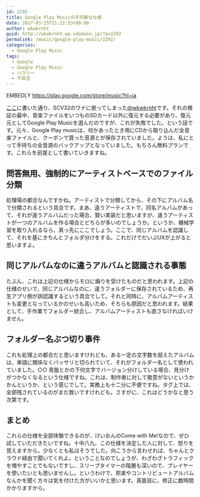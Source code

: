 ```yaml
---
id: 2292
title: Google Play Musicの不可解な仕様
date: 2017-03-25T21:22:53+09:00
author: wkwkrnht
guid: http://wkwkrnht.wp.xdomain.jp/?p=2292
permalink: /music/google-play-music/2292/
categories:
  - Google Play Music
tags:
  - Google
  - Google Play Music
  - ハウツー
  - 不具合
---
```

EMBEDLY https://play.google.com/store/music?hl=ja

<a href="/" title="ここ" target="_blank" rel="noopener">ここ</a>に書いた通り、SCV32のワナに嵌ってしまった<a href="http://twitter.com/wkwkrnht" target="_blank" rel="noopener nofollow">@wkwkrnht</a>です。それの検証の最中、音楽ファイルをいつものSDカード以外に復元する必要があり、復元元としてGoogle Play Musicを選んだのですが、これが失敗でした。という話です。元々、Google Play musicは、何かあったとき用にCDから取り込んだ全音楽ファイルと、クーポンで買った音源とが保存されていました。ようは、私にとって手持ちの全音源のバックアップとなっていました。もちろん無料プランです。これらを前提として書いていきますね。

## 問答無用、強制的にアーティストベースでのファイル分類

処理場の都合なんですかね。アーティストで分類してから、その下にアルバム名で分類されるという具合です。まあ、違うアーティストで、同名アルバムがあって、それが違うアルバムだった場合、賢い実装だと思いますが、違うアーティストが一つのアルバムを作る場合とどちらが多いのでしょうか。というか、機械学習を取り入れるなら、真っ先にここでしょう。ここで、同じアルバムを認識して、それを基にきちんとフォルダ分けをする。これだけでだいぶUXが上がると思いますよ。

## 同じアルバムなのに違うアルバムと認識される事態

たぶん、これは上記の仕様からモロに煽りを受けたものだと思われます。上記の仕様のせいで、同じアルバムなのに、違うフォルダーに保存されているため、再生アプリ側が誤認識するという具合でして。それと同時に、アルバムアーティストも変更となっているかのせいも高いため、そちらも原因だと思われます。結果として、手作業でフォルダー統合し、アルバムアーティストも直さなければいけません。

## フォルダー名ぶつ切り事件

これも処理上の都合だと思いますけれども、ある一定の文字数を超えたアルバムは、単語に関係なくバッサリと切られていて、それがフォルダー名として使われていました。○○ 青盤とかの下何文字でバージョン分けしている場合、見分けがつかなくなるという仕様ですね。これは、制作者に対して敬意がないというかかんというか、という感じでして。実務上も十二分に不便ですね。タグ上では、全部残されているのがまだ救いですけれども。さすがに、これはどうかなと思う次第です。

## まとめ

これらの仕様を全部体験できるのが、けいおんのCome with Me!なので、ぜひ試していただきたいですね。十中八九、この仕様を決定した人に対して、怒りを覚えますから。少なくとも私はそうでした。向こうから言わせれば、ちゃんとクラウド経由で聞いてくれよ。ということなのでしょうが、わざわざトラフィックを増やすことでもないですし、スリープタイマーの階層も深いので、プレイヤーを使いたいとも思いませんし。というわけで、邦楽やコントリビュートアルバムなんかを聞く方々は気を付けた方がいいかと思います。真面目に、修正に数時間かかりますから。